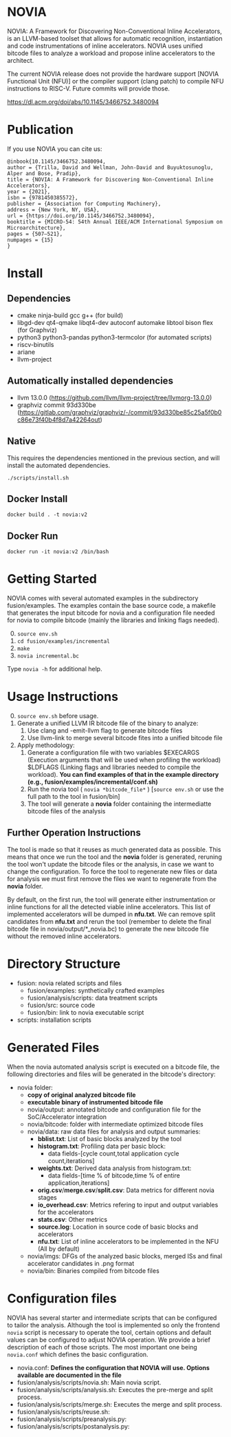 # NOVIA

NOVIA: A Framework for Discovering Non-Conventional Inline Accelerators, is an LLVM-based toolset that allows for automatic recognition, instantiation and code instrumentations of inline accelerators. NOVIA uses unified bitcode files to analyze a workload and propose inline accelerators to the architect.

The current NOVIA release does not provide the hardware support [NOVIA Functional Unit (NFU)] or the compiler support (clang patch) to compile NFU instructions to RISC-V. Future commits will provide those.

https://dl.acm.org/doi/abs/10.1145/3466752.3480094

# Publication

If you use NOVIA you can cite us:

```
@inbook{10.1145/3466752.3480094,
author = {Trilla, David and Wellman, John-David and Buyuktosunoglu, Alper and Bose, Pradip},
title = {NOVIA: A Framework for Discovering Non-Conventional Inline Accelerators},
year = {2021},
isbn = {9781450385572},
publisher = {Association for Computing Machinery},
address = {New York, NY, USA},
url = {https://doi.org/10.1145/3466752.3480094},
booktitle = {MICRO-54: 54th Annual IEEE/ACM International Symposium on Microarchitecture},
pages = {507–521},
numpages = {15}
}
```

# Install
## Dependencies
* cmake ninja-build gcc g++ (for build)
* libgd-dev qt4-qmake libqt4-dev autoconf automake libtool bison flex (for Graphviz)
* python3 python3-pandas python3-termcolor (for automated scripts)
* riscv-binutils
* ariane
* llvm-project

## Automatically installed dependencies
  * llvm 13.0.0 (https://github.com/llvm/llvm-project/tree/llvmorg-13.0.0)
  * graphviz commit 93d330be (https://gitlab.com/graphviz/graphviz/-/commit/93d330be85c25a5f0b0c86e73f40b4f8d7a42264out)


## Native
This requires the dependencies mentioned in the previous section, and will install the automated dependencies.

`./scripts/install.sh`

## Docker Install
`docker build . -t novia:v2`

## Docker Run
`docker run -it novia:v2 /bin/bash`

# Getting Started
NOVIA comes with several automated examples in the subdirectory fusion/examples. The examples contain the base source code, a makefile that generates the input bitcode for novia and a configuration file needed for novia to compile bitcode (mainly the libraries and linking flags needed).

0. `source env.sh`
1. `cd fusion/examples/incremental`
2. `make`
3. `novia incremental.bc`

Type `novia -h` for additional help.

# Usage Instructions
0. `source env.sh` before usage.
1. Generate a unified LLVM IR bitcode file of the binary to analyze:
   1. Use clang and -emit-llvm flag to generate bitcode files 
   2. Use llvm-link to merge several bitcode fites into a unified bitcode file
2. Apply methodology:
   1. Generate a configuration file with two variables $EXECARGS (Execution arguments that will be used when profiling the workload) $LDFLAGS (Linking flags and libraries needed to compile the workload). **You can find examples of that in the example directory (e.g., fusion/examples/incremental/conf.sh)**
   2. Run the novia tool ( `novia *bitcode_file*` ) [`source env.sh` or use the full path to the tool in fusion/bin]
   3. The tool will generate a **novia** folder containing the intermediatte bitcode files of the analysis

## Further Operation Instructions
The tool is made so that it reuses as much generated data as possible. This means that once we run the tool and the **novia** folder is generated, reruning the tool won't update the bitcode files or the analysis, in case we want to change the configuration. To force the tool to regenerate new files or data for analysis we must first remove the files we want to regenerate from the **novia** folder.

By default, on the first run, the tool will generate either instrumentation or inline functions for all the detected viable inline accelerators. This list of implemented accelerators will be dumped in **nfu.txt**. We can remove split candidates from **nfu.txt** and rerun the tool (remember to delete the final bitcode file in novia/output/*_novia.bc) to generate the new bitcode file without the removed inline accelerators.

# Directory Structure

- fusion: novia related scripts and files
   - fusion/examples: synthetically crafted examples
   - fusion/analysis/scripts: data treatment scripts
   - fusion/src: source code
   - fusion/bin: link to novia executable script
- scripts: installation scripts

# Generated Files

When the novia automated analysis script is executed on a bitcode file, the following directories and files will be generated in the bitcode's directory:

- novia folder:
  - **copy of original analyzed bitcode file**
  - **executable binary of instrumented bitcode file**
  - novia/output: annotated bitcode and configuration file for the SoC/Accelerator integration
  - novia/bitcode: folder with intermediate optimized bitcode files
  - novia/data: raw data files for analysis and output summaries:
    - **bblist.txt**: List of basic blocks analyzed by the tool
    - **histogram.txt**: Profiling data per basic block:
      - data fields-[cycle count,total application cycle count,iterations]
    - **weights.txt**: Derived data analysis from histogram.txt:
      - data fields-[time % of bitcode,time % of entire application,iterations] 
    - **orig.csv**/**merge.csv**/**split.csv**: Data metrics for different novia stages
    - **io_overhead.csv**: Metrics refering to input and output variables for the accelerators
    - **stats.csv**: Other metrics
    - **source.log**: Location in source code of basic blocks and accelerators
    - **nfu.txt**: List of inline accelerators to be implemented in the NFU (All by default)
  - novia/imgs: DFGs of the analyzed basic blocks, merged ISs and final accelerator candidates in .png format
  - novia/bin: Binaries compiled from bitcode files

# Configuration files

NOVIA has several starter and intermediate scripts that can be configured to tailor the analysis. Although the tool is implemented so only the frontend `novia` script is necessary to operate the tool, certain options and default values can be configured to adjust NOVIA operation. We provide a brief description of each of those scripts. The most important one being `novia.conf` which defines the basic configuration.

- novia.conf: **Defines the configuration that NOVIA will use. Options available are documented in the file**
- fusion/analysis/scripts/novia.sh: Main novia script.
- fusion/analysis/scripts/analysis.sh: Executes the pre-merge and split process.
- fusion/analysis/scripts/merge.sh: Executes the merge and split process.
- fusion/analysis/scripts/reuse.sh:
- fusion/analysis/scripts/preanalysis.py:
- fusion/analysis/scripts/postanalysis.py:
